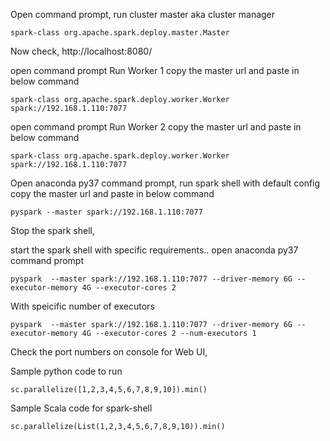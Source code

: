 
Open command prompt, run cluster master aka cluster manager

```
spark-class org.apache.spark.deploy.master.Master
```

Now check, http://localhost:8080/

open command prompt Run Worker 1
copy the master url and paste in below command

```
spark-class org.apache.spark.deploy.worker.Worker spark://192.168.1.110:7077
```


open command prompt Run Worker 2
copy the master url and paste in below command
```
spark-class org.apache.spark.deploy.worker.Worker spark://192.168.1.110:7077
```

Open anaconda py37 command prompt, run spark shell with default config
copy the master url and paste in below command
```
pyspark --master spark://192.168.1.110:7077
```

Stop the spark shell, 

start the spark shell with specific requirements..
open  anaconda py37 command prompt
 
```
pyspark  --master spark://192.168.1.110:7077 --driver-memory 6G --executor-memory 4G --executor-cores 2
```

With speicific number of executors

```
pyspark  --master spark://192.168.1.110:7077 --driver-memory 6G --executor-memory 4G --executor-cores 2 --num-executors 1
```



Check the port numbers on console for Web UI,
 
 
 
Sample python code to run

```
sc.parallelize([1,2,3,4,5,6,7,8,9,10]).min()
```

Sample Scala code for spark-shell


```
sc.parallelize(List(1,2,3,4,5,6,7,8,9,10)).min()
```
